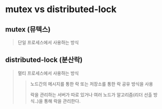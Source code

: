 # mutex vs distributed-lock

## mutex (뮤텍스)

> 단일 프로세스에서 사용하는 방식

## distributed-lock (분산락)

> 멀티 프로세스에서 사용하는 방식
>
> > 노드간의 메시지를 통한 락 또는 저장소를 통한 락 공유 방식을 사용
> >
> > 락을 관리하는 서버가 따로 있거나 여러 노드가 알고리즘(리더 선출 방식..)을 통해 락을 관리한다.
